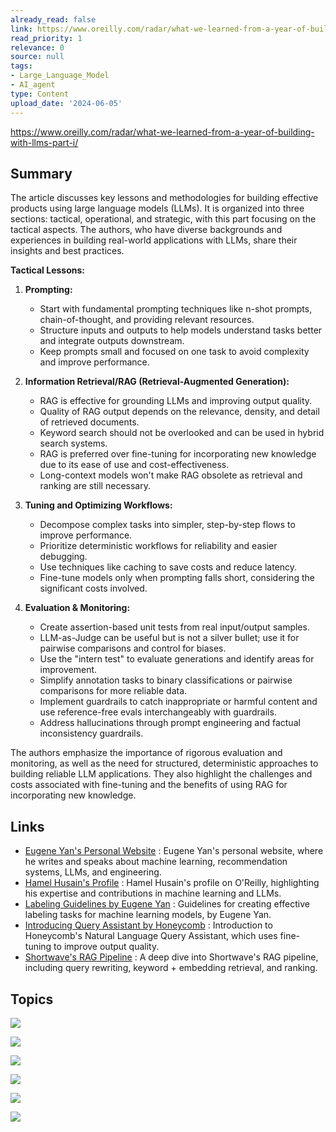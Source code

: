 ```yaml
---
already_read: false
link: https://www.oreilly.com/radar/what-we-learned-from-a-year-of-building-with-llms-part-i/
read_priority: 1
relevance: 0
source: null
tags:
- Large_Language_Model
- AI_agent
type: Content
upload_date: '2024-06-05'
---
```


https://www.oreilly.com/radar/what-we-learned-from-a-year-of-building-with-llms-part-i/
## Summary

The article discusses key lessons and methodologies for building effective products using large language models (LLMs). It is organized into three sections: tactical, operational, and strategic, with this part focusing on the tactical aspects. The authors, who have diverse backgrounds and experiences in building real-world applications with LLMs, share their insights and best practices.

**Tactical Lessons:**

1. **Prompting:**
   - Start with fundamental prompting techniques like n-shot prompts, chain-of-thought, and providing relevant resources.
   - Structure inputs and outputs to help models understand tasks better and integrate outputs downstream.
   - Keep prompts small and focused on one task to avoid complexity and improve performance.

2. **Information Retrieval/RAG (Retrieval-Augmented Generation):**
   - RAG is effective for grounding LLMs and improving output quality.
   - Quality of RAG output depends on the relevance, density, and detail of retrieved documents.
   - Keyword search should not be overlooked and can be used in hybrid search systems.
   - RAG is preferred over fine-tuning for incorporating new knowledge due to its ease of use and cost-effectiveness.
   - Long-context models won't make RAG obsolete as retrieval and ranking are still necessary.

3. **Tuning and Optimizing Workflows:**
   - Decompose complex tasks into simpler, step-by-step flows to improve performance.
   - Prioritize deterministic workflows for reliability and easier debugging.
   - Use techniques like caching to save costs and reduce latency.
   - Fine-tune models only when prompting falls short, considering the significant costs involved.

4. **Evaluation & Monitoring:**
   - Create assertion-based unit tests from real input/output samples.
   - LLM-as-Judge can be useful but is not a silver bullet; use it for pairwise comparisons and control for biases.
   - Use the "intern test" to evaluate generations and identify areas for improvement.
   - Simplify annotation tasks to binary classifications or pairwise comparisons for more reliable data.
   - Implement guardrails to catch inappropriate or harmful content and use reference-free evals interchangeably with guardrails.
   - Address hallucinations through prompt engineering and factual inconsistency guardrails.

The authors emphasize the importance of rigorous evaluation and monitoring, as well as the need for structured, deterministic approaches to building reliable LLM applications. They also highlight the challenges and costs associated with fine-tuning and the benefits of using RAG for incorporating new knowledge.
## Links

- [Eugene Yan's Personal Website](https://eugeneyan.com/) : Eugene Yan's personal website, where he writes and speaks about machine learning, recommendation systems, LLMs, and engineering.
- [Hamel Husain's Profile](https://www.oreilly.com/people/hamel-husain/) : Hamel Husain's profile on O'Reilly, highlighting his expertise and contributions in machine learning and LLMs.
- [Labeling Guidelines by Eugene Yan](https://eugeneyan.com/writing/labeling-guidelines/) : Guidelines for creating effective labeling tasks for machine learning models, by Eugene Yan.
- [Introducing Query Assistant by Honeycomb](https://www.honeycomb.io/blog/introducing-query-assistant) : Introduction to Honeycomb's Natural Language Query Assistant, which uses fine-tuning to improve output quality.
- [Shortwave's RAG Pipeline](https://www.shortwave.com/blog/deep-dive-into-worlds-smartest-email-ai/) : A deep dive into Shortwave's RAG pipeline, including query rewriting, keyword + embedding retrieval, and ranking.

## Topics

![](topics/Concept/Prompt%20Engineering)

![](topics/Concept/Retrieval%20Augmented%20Generation)

![](topics/Concept/Flow%20Engineering)

![](topics/Concept/Evaluation%20and%20Monitoring)

![](topics/Concept/Fine%20tuning)

![](topics/Concept/Caching)